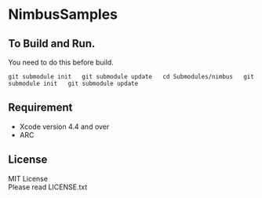 NimbusSamples
================

To Build and Run.
---
You need to do this before build.  

`git submodule init  
git submodule update  
cd Submodules/nimbus  
git submodule init  
git submodule update`  

Requirement
---
- Xcode version 4.4 and over
- ARC

License
---
MIT License  
Please read LICENSE.txt
